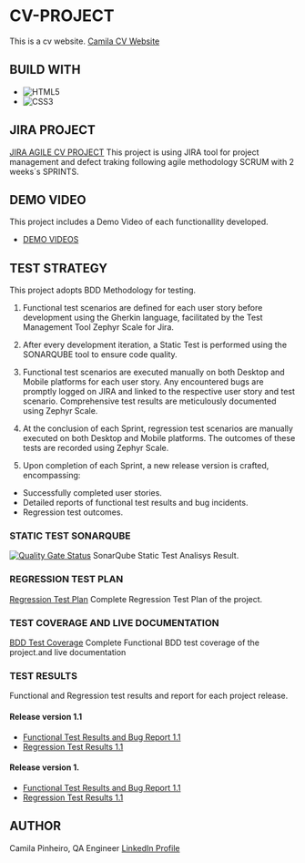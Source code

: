 # CV-PROJECT
This is a cv website.
[Camila CV Website](https://organization-camila-pinheiro.github.io/CVPROJECT/)

## BUILD WITH
* ![HTML5](https://img.shields.io/badge/html5-%23E34F26.svg?style=for-the-badge&logo=html5&logoColor=white)
* ![CSS3](https://img.shields.io/badge/css3-%231572B6.svg?style=for-the-badge&logo=css3&logoColor=white)

## JIRA PROJECT
[JIRA AGILE CV PROJECT](https://camilaqa.atlassian.net/jira/software/projects/CV/boards/1)
This project is using JIRA tool for project management and defect traking following agile methodology SCRUM with 2 weeks´s SPRINTS.

## DEMO VIDEO
This project includes a Demo Video of each functionallity developed.
* [DEMO VIDEOS](/demo-videos/)
## TEST STRATEGY
This project adopts BDD Methodology for testing.

1. Functional test scenarios are defined for each user story before development using the Gherkin language, facilitated by the Test Management Tool Zephyr Scale for Jira.

2. After every development iteration, a Static Test is performed using the SONARQUBE tool to ensure code quality.

3. Functional test scenarios are executed manually on both Desktop and Mobile platforms for each user story. Any encountered bugs are promptly logged on JIRA and linked to the respective user story and test scenario. Comprehensive test results are meticulously documented using Zephyr Scale.

4. At the conclusion of each Sprint, regression test scenarios are manually executed on both Desktop and Mobile platforms. The outcomes of these tests are  recorded using Zephyr Scale.

5. Upon completion of each Sprint, a new release version is crafted, encompassing:

* Successfully completed user stories.
* Detailed reports of functional test results and bug incidents.
* Regression test outcomes.

### STATIC TEST SONARQUBE
[![Quality Gate Status](https://sonarcloud.io/api/project_badges/measure?project=Organization-Camila-Pinheiro_CVPROJECT&metric=alert_status)](https://sonarcloud.io/summary/new_code?id=Organization-Camila-Pinheiro_CVPROJECT)
SonarQube Static Test Analisys Result.

### REGRESSION TEST PLAN
[Regression Test Plan](/test_plans/regression_test_plan.pdf)
Complete Regression Test Plan of the project.

### TEST COVERAGE AND LIVE DOCUMENTATION
[BDD Test Coverage](/test_plans/funcional_test_plan_and_bdd_coverage.pdf)
Complete Functional BDD test coverage of the project.and live documentation


### TEST RESULTS
Functional and Regression test results and report for each project release.
#### Release version 1.1
* [Functional Test Results and Bug Report 1.1](/test_results/functional_test_results_and_bug_release_1.1.pdf) 
* [Regression Test Results 1.1](/test_results/regression_test_results_release_1.1.pdf)

#### Release version 1.
* [Functional Test Results and Bug Report 1.1](/test_results/functional_test_results_and_bug_release_1.2.pdf) 
* [Regression Test Results 1.1](/test_results/regression_test_results_release_1.2.pdf)

## AUTHOR
Camila Pinheiro, QA Engineer
[LinkedIn Profile](https://www.linkedin.com/in/camila-pinheiro-ab6625b1/)
